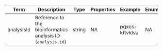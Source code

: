|Term | Description | Type | Properties | Example | Enum|
| ---| ---| ---| ---| ---| --- |
| analysisId | Reference to the bioinformatics analysis ID (`analysis.id`) | string | NA | pgxcs-kftvldsu | NA|
